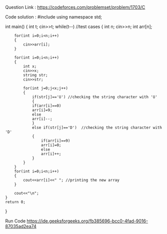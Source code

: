 Question Link :
https://codeforces.com/problemset/problem/1703/C

Code solution :
#include <iostream>
using namespace std;
 
int main() 
{
	int t; 
	cin>>t;
	while(t--) //test cases
	{
		int n; 
		cin>>n;
		int arr[n];
		
		for(int i=0;i<n;i++)
		{
		    cin>>arr[i];
		}
		
		for(int i=0;i<n;i++)
		{
			int x; 
			cin>>x;
			string str;
			cin>>str;
			
			for(int j=0;j<x;j++)
			{
				if(str[j]=='U') //checking the string character with 'U'
				{
				if(arr[i]==0)
				arr[i]=9;
				else
				arr[i]--;
				}
				else if(str[j]=='D')  //checking the string character with 'D'
				{
					if(arr[i]==9)
					arr[i]=0;
					else
					arr[i]++;
				}
			}
		}
		for(int i=0;i<n;i++)
		{
		    cout<<arr[i]<<" "; //printing the new array
		}
	
		cout<<"\n";
	}
	return 0;
}
	  		  		  	           		 	
Run Code
https://ide.geeksforgeeks.org/fb385696-bcc0-4fad-9016-87035ad2ea74
